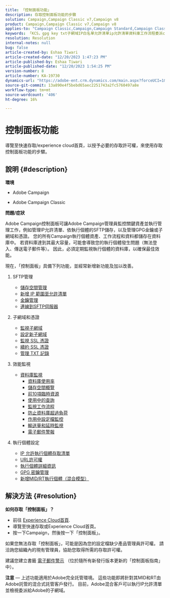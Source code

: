 ```yaml
---
title: 「控制面板功能」
description: 存取控制面板功能的步驟
solution: Campaign,Campaign Classic v7,Campaign v8
product: Campaign,Campaign Classic v7,Campaign v8
applies-to: "Campaign Classic,Campaign,Campaign Standard,Campaign Classic v7,Campaign v8"
keywords: 「KCS，gpg key txt子網域IP白名單允許清單ip允許清單資料庫工作流程委派cname csr ssl sftp txt url許可權監視輸送量」
resolution: Resolution
internal-notes: null
bug: false
article-created-by: Eshaa Tiwari
article-created-date: "12/20/2023 1:47:23 PM"
article-published-by: Eshaa Tiwari
article-published-date: "12/20/2023 1:54:25 PM"
version-number: 8
article-number: KA-19730
dynamics-url: "https://adobe-ent.crm.dynamics.com/main.aspx?forceUCI=1&pagetype=entityrecord&etn=knowledgearticle&id=4c68374a-3e9f-ee11-be37-6045bd0065f9"
source-git-commit: 13a890e4f5bebd65aec2251743a2fc5760497a8e
workflow-type: tm+mt
source-wordcount: '406'
ht-degree: 16%

---
```


# 控制面板功能


導覽至快速存取/experience cloud首頁，以授予必要的存取許可權，來使用存取控制面板功能的步驟。

## 說明 {#description}


<b>環境</b>

- Adobe Campaign

- Adobe Campaign Classic

<b>問題/症狀</b>

Adobe Campaign控制面板可讓Adobe Campaign管理員監控關鍵資產並執行管理工作，例如管理IP允許清單、依執行個體的SFTP儲存，以及管理GPG金鑰或子網域和憑證。 您的所有Campaign執行個體資產、工作流程和資料都儲存在資料庫中。 若資料庫達到其最大容量，可能會導致您的執行個體發生問題（無法登入、傳送電子郵件等）。 因此，必須定期監視執行個體的資料庫，以確保最佳效能。

現在，「控制面板」具備下列功能，並經常新增新功能及加以改善。

1. SFTP管理
   - [儲存空間管理](https://experienceleague.adobe.com/docs/control-panel/using/sftp-management/sftp-storage-management.html?lang=en)
   - [新增 IP 範圍至允許清單](https://experienceleague.adobe.com/docs/control-panel/using/sftp-management/ip-range-allow-listing.html?lang=en)
   - [金鑰管理](https://experienceleague.adobe.com/docs/control-panel/using/sftp-management/key-management.html?lang=en)
   - [連線到SFTP伺服器](https://experienceleague.adobe.com/docs/control-panel/using/sftp-management/logging-into-sftp-server.html?lang=en)
2. 子網域和憑證
   - [監視子網域](https://experienceleague.adobe.com/docs/control-panel/using/subdomains-and-certificates/monitoring-subdomains.html?lang=en)
   - [設定新子網域](https://experienceleague.adobe.com/docs/control-panel/using/subdomains-and-certificates/setting-up-new-subdomain.html?lang=zh-Hant)
   - [監視 SSL 憑證](https://experienceleague.adobe.com/docs/control-panel/using/subdomains-and-certificates/monitoring-ssl-certificates.html?lang=en)
   - [續約 SSL 憑證](https://experienceleague.adobe.com/docs/control-panel/using/subdomains-and-certificates/renewing-subdomain-certificate.html?lang=en)
   - [管理 TXT 記錄](https://experienceleague.adobe.com/docs/control-panel/using/subdomains-and-certificates/managing-txt-records.html?lang=en)
3. 效能監視
   - [資料庫監視](https://experienceleague.adobe.com/docs/control-panel/using/performance-monitoring/database-monitoring/database-monitoring.html?lang=en)
      - [資料庫使用率](https://experienceleague.adobe.com/docs/control-panel/using/performance-monitoring/database-monitoring/database-utilization.html?lang=en)
      - [儲存空間概覽](https://experienceleague.adobe.com/docs/control-panel/using/performance-monitoring/database-monitoring/database-storage-overview.html?lang=en)
      - [前10項臨時資源](https://experienceleague.adobe.com/docs/control-panel/using/performance-monitoring/database-monitoring/database-top-ten-resources.html?lang=en)
      - [使用中的查詢](https://experienceleague.adobe.com/docs/control-panel/using/performance-monitoring/database-monitoring/database-active-queries.html?lang=en)
      - [監視工作流程](https://experienceleague.adobe.com/docs/control-panel/using/performance-monitoring/database-monitoring/workflow-monitoring.html?lang=zh-Hant)
      - [防止資料庫超過負荷](https://experienceleague.adobe.com/docs/control-panel/using/performance-monitoring/database-monitoring/database-preventing-overload.html?lang=en)
      - [作用中設定檔監控](https://experienceleague.adobe.com/docs/control-panel/using/performance-monitoring/active-profiles-monitoring.html?lang=en)
      - [輸送量和延時監視](https://experienceleague.adobe.com/docs/control-panel/using/performance-monitoring/thoughputs-latencies.html?lang=en)
      - [電子郵件警報](https://experienceleague.adobe.com/docs/control-panel/using/email-alerting.html?lang=en)
4. 執行個體設定

   - [IP 允許執行個體存取清單](https://experienceleague.adobe.com/docs/control-panel/using/instances-settings/ip-allow-listing-instance-access.html?lang=en)
   - [URL許可權](https://experienceleague.adobe.com/docs/control-panel/using/instances-settings/url-permissions.html?lang=en)
   - [執行個體詳細資訊](https://experienceleague.adobe.com/docs/control-panel/using/instances-settings/instance-details.html?lang=en)
   - [GPG 密鑰管理](https://experienceleague.adobe.com/docs/control-panel/using/instances-settings/gpg-keys-management.html?lang=en)
   - [新增MID/RT執行個體（混合模型）](https://experienceleague.adobe.com/docs/control-panel/using/instances-settings/external-accounts.html?lang=en)



## 解決方法 {#resolution}


<b>如何存取「控制面板」？ </b>

- 前往 [Experience Cloud首頁](https://experiencecloud.adobe.com).
- 導覽至快速存取或Experience Cloud首頁。
- 按一下Campaign，然後按一下「控制面板」。


如果您無法存取「控制面板」，可能是因為您的設定檔缺少產品管理員許可權。 請洽詢您組織內的現有管理員，協助您取得所需的存取許可權。

建議您建立書籤 [電子郵件警示](https://experienceleague.adobe.com/docs/control-panel/using/alerts-events/email-alerting.html) （位於隨所有新發行版本更新的「控制面板指南」中）。

<b>注意</b>  — 上述功能適用於Adobe完全託管環境。 這些功能即將針對其MID和RT由Adobe託管的混合式託管客戶發行。 目前，Adobe混合客戶可以執行IP允許清單並檢視委派給Adobe的子網域。
